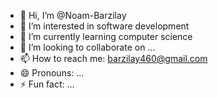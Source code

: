 - 👋 Hi, I’m @Noam-Barzilay
- 👀 I’m interested in software development
- 🌱 I’m currently learning computer science
- 💞️ I’m looking to collaborate on ...
- 📫 How to reach me: barzilay460@gmail.com
- 😄 Pronouns: ...
- ⚡ Fun fact: ...

<!---
Noam-Barzilay/Noam-Barzilay is a ✨ special ✨ repository because its `README.md` (this file) appears on your GitHub profile.
You can click the Preview link to take a look at your changes.
--->
